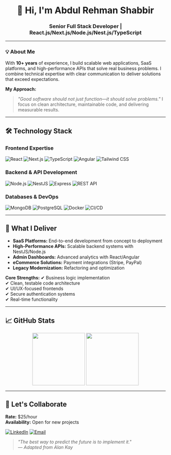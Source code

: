 <h1 align="center">👋 Hi, I'm Abdul Rehman Shabbir</h1>
<h3 align="center">Senior Full Stack Developer | React.js/Next.js/Node.js/Nest.js/TypeScript</h3>

---

### **💡 About Me**
With **10+ years** of experience, I build scalable web applications, SaaS platforms, and high-performance APIs that solve real business problems. I combine technical expertise with clear communication to deliver solutions that exceed expectations.

**My Approach:**
> *"Good software should not just function—it should solve problems."* I focus on clean architecture, maintainable code, and delivering measurable results.

---

## **🛠️ Technology Stack**

### **Frontend Expertise**
![React](https://img.shields.io/badge/-React-61DAFB?logo=react&logoColor=white)
![Next.js](https://img.shields.io/badge/-Next.js-000000?logo=next.js&logoColor=white)
![TypeScript](https://img.shields.io/badge/-TypeScript-3178C6?logo=typescript&logoColor=white)
![Angular](https://img.shields.io/badge/-Angular-DD0031?logo=angular&logoColor=white)
![Tailwind CSS](https://img.shields.io/badge/-Tailwind%20CSS-06B6D4?logo=tailwind-css&logoColor=white)

### **Backend & API Development**
![Node.js](https://img.shields.io/badge/-Node.js-339933?logo=node.js&logoColor=white)
![NestJS](https://img.shields.io/badge/-NestJS-E0234E?logo=nestjs&logoColor=white)
![Express](https://img.shields.io/badge/-Express-000000?logo=express&logoColor=white)
![REST API](https://img.shields.io/badge/-REST%20API-FF6F61?logoColor=white)

### **Databases & DevOps**
![MongoDB](https://img.shields.io/badge/-MongoDB-47A248?logo=mongodb&logoColor=white)
![PostgreSQL](https://img.shields.io/badge/-PostgreSQL-4169E1?logo=postgresql&logoColor=white)
![Docker](https://img.shields.io/badge/-Docker-2496ED?logo=docker&logoColor=white)
![CI/CD](https://img.shields.io/badge/-CI/CD-FF6F61?logoColor=white)

---

## **🚀 What I Deliver**
- **SaaS Platforms:** End-to-end development from concept to deployment
- **High-Performance APIs:** Scalable backend systems with NestJS/Node.js
- **Admin Dashboards:** Advanced analytics with React/Angular
- **eCommerce Solutions:** Payment integrations (Stripe, PayPal)
- **Legacy Modernization:** Refactoring and optimization

**Core Strengths:**
✔ Business logic implementation  
✔ Clean, testable code architecture  
✔ UI/UX-focused frontends  
✔ Secure authentication systems  
✔ Real-time functionality  

---

## **📈 GitHub Stats**
<div align="center">
  <img height="165em" src="https://github-readme-stats.vercel.app/api?username=abdulrehmanshabbir&show_icons=true&theme=radical&hide_border=true"/>
  <img height="165em" src="https://github-readme-stats.vercel.app/api/top-langs/?username=abdulrehmanshabbir&layout=compact&theme=radical&hide_border=true"/>
</div>

---

## **💼 Let's Collaborate**
**Rate:** $25/hour  
**Availability:** Open for new projects  

[![LinkedIn](https://img.shields.io/badge/-Connect%20on%20LinkedIn-0A66C2?style=for-the-badge&logo=linkedin)](https://www.linkedin.com/in/yourprofile/)
[![Email](https://img.shields.io/badge/-Email%20Me-D14836?style=for-the-badge&logo=gmail&logoColor=white)](mailto:your.email@example.com)

> *"The best way to predict the future is to implement it."*  
> *— Adapted from Alan Kay*
